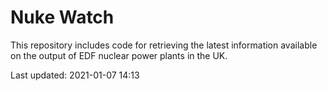 # Nuke Watch

This repository includes code for retrieving the latest information available on the output of EDF nuclear power plants in the UK.

Last updated: 2021-01-07 14:13